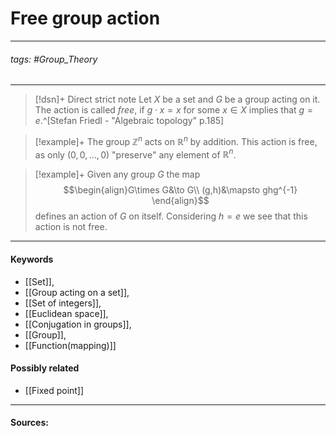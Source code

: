 # Free group action
***
###### tags: #Group_Theory 
***
>[!dsn]+ Direct strict note
>Let $X$ be a set and $G$ be a group acting on it. The action is called *free*, if $g\cdot x=x$ for some $x\in X$ implies that $g=e$.^[Stefan Friedl - "Algebraic topology" p.185]

>[!example]+
>The group $\mathbb{Z}^{n}$ acts on $\mathbb{R}^{n}$ by addition. This action is free, as only $(0,0,\dots,0)$ "preserve" any element of $\mathbb{R}^{n}$.

>[!example]+ 
>Given any group $G$ the map
>$$\begin{align}G\times G&\to G\\ (g,h)&\mapsto ghg^{-1} \end{align}$$
>defines an action of $G$ on itself. Considering $h=e$ we see that this action is not free.
***
#### Keywords
- [[Set]],
- [[Group acting on a set]],
- [[Set of integers]],
- [[Euclidean space]],
- [[Conjugation in groups]],
- [[Group]],
- [[Function(mapping)]]
#### Possibly related
- [[Fixed point]]
***
#### Sources: